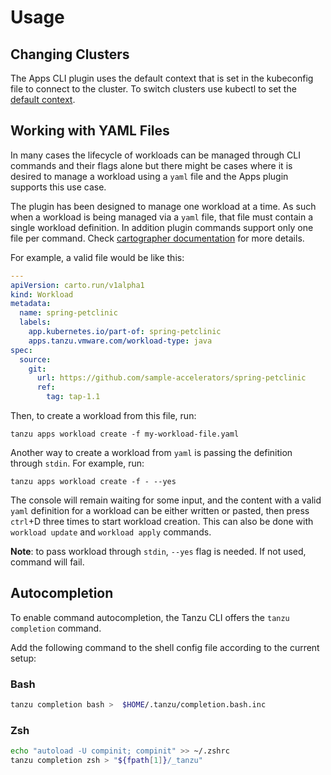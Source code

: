 # Usage

## <a id='changing-clusters'></a> Changing Clusters

The Apps CLI plugin uses the default context that is set in the kubeconfig file to connect to the cluster. To switch clusters use kubectl to set the [default context](https://kubernetes.io/docs/tasks/access-application-cluster/configure-access-multiple-clusters/).

## <a id='yaml-files'></a>Working with YAML Files

In many cases the lifecycle of workloads can be managed through CLI commands and their flags alone but there might be cases where it is desired to manage a workload using a `yaml` file and the Apps plugin supports this use case.

The plugin has been designed to manage one workload at a time. As such when a workload is being managed via a `yaml` file, that file must contain a single workload definition. In addition plugin commands support only one file per command. Check [cartographer documentation](https://cartographer.sh/docs/development/reference/workload/#workload) for more details. 

For example, a valid file would be like this:

```yaml
---
apiVersion: carto.run/v1alpha1
kind: Workload
metadata:
  name: spring-petclinic
  labels:
    app.kubernetes.io/part-of: spring-petclinic
    apps.tanzu.vmware.com/workload-type: java
spec:
  source:
    git:
      url: https://github.com/sample-accelerators/spring-petclinic
      ref:
        tag: tap-1.1
```

Then, to create a workload from this file, run:

```console
tanzu apps workload create -f my-workload-file.yaml
```

Another way to create a workload from `yaml` is passing the definition through `stdin`. For example, run:

```console
tanzu apps workload create -f - --yes
```

The console will remain waiting for some input, and the content with a valid `yaml` definition for a workload can be either written or pasted, then press `ctrl`+D three times to start workload creation. This can also be done with `workload update` and `workload apply` commands.

**Note**: to pass workload through `stdin`, `--yes` flag is needed. If not used, command will fail.

## <a id='autocompletion'></a> Autocompletion

To enable command autocompletion, the Tanzu CLI offers the `tanzu completion` command.

Add the following command to the shell config file according to the current setup:

### Bash

```bash
tanzu completion bash >  $HOME/.tanzu/completion.bash.inc
```

### Zsh

```sh
echo "autoload -U compinit; compinit" >> ~/.zshrc
tanzu completion zsh > "${fpath[1]}/_tanzu"
```
